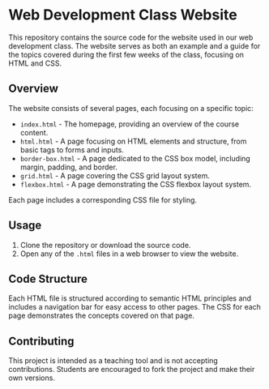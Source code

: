 # Web Development Class Website

This repository contains the source code for the website used in our web
development class. The website serves as both an example and a guide for the
topics covered during the first few weeks of the class, focusing on HTML and
CSS.

## Overview

The website consists of several pages, each focusing on a specific topic:

- `index.html` - The homepage, providing an overview of the course content.
- `html.html` - A page focusing on HTML elements and structure, from basic tags
  to forms and inputs.
- `border-box.html` - A page dedicated to the CSS box model, including margin,
  padding, and border.
- `grid.html` - A page covering the CSS grid layout system.
- `flexbox.html` - A page demonstrating the CSS flexbox layout system.

Each page includes a corresponding CSS file for styling.

## Usage

1. Clone the repository or download the source code.
2. Open any of the `.html` files in a web browser to view the website.

## Code Structure

Each HTML file is structured according to semantic HTML principles and includes
a navigation bar for easy access to other pages. The CSS for each page
demonstrates the concepts covered on that page.

## Contributing

This project is intended as a teaching tool and is not accepting contributions.
Students are encouraged to fork the project and make their own versions.
